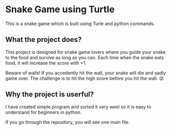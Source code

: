 # Snake Game using Turtle

This is a snake game which is built using Turle and python commands.

## What the project does?
This project is designed for snake game lovers where you guide your snake to the food and survive as long as you can.
Each time when the snake eats food, it will increase the score with +1.

Beware of walls!
If you accedently hit the wall, your snake will die and sadly game over.
The challenge is to hit the high score before you hit the wall. 😜

## Why the project is userful?
I have created simple program and sorted it very weel so it is easy to understand for beginners in python.

If you go through the repository, you will see one main file.


